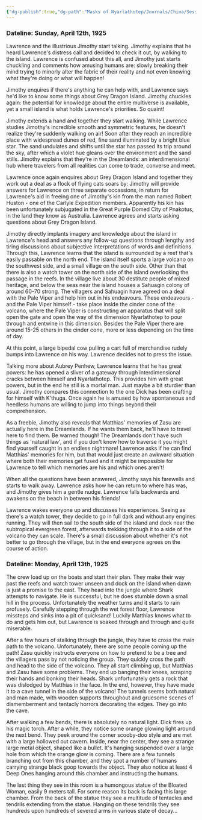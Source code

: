 ```yaml
---
{"dg-publish":true,"dg-path":"Masks of Nyarlathotep/Journals/China/Session 8.md","permalink":"/masks-of-nyarlathotep/journals/china/session-8/","tags":["TTRPG/Games/MoN"]}
---
```


### Dateline: Sunday, April 12th, 1925
Lawrence and the illustrious Jimothy start talking. Jimothy explains that he heard Lawrence's distress call and decided to check it out, by walking to the island. Lawrence is confused about this all, and Jimothy just starts chuckling and comments how amusing humans are: slowly breaking their mind trying to minorly alter the fabric of their reality and not even knowing what they're doing or what will happen! 

Jimothy enquires if there's anything he can help with, and Lawrence says he'd like to know some things about Grey Dragon Island. Jimothy chuckles again: the potential for knowledge about the entire multiverse is available, yet a small island is what holds Lawrence's priorities. So quaint!

Jimothy extends a hand and together they start walking. While Lawrence studies Jimothy's incredible smooth and symmetric features, he doesn't realize they're suddenly walking on air! Soon after they reach an incredible place with widespread dunes of red, fine sand illuminated by a bright blue star. The sand undulates and shifts until the star has passed its trip around the sky, after which a violet hue gleans over the environment and the sand stills. Jimothy explains that they're in the Dreamlands: an interdimensional hub where travelers from all realities can come to trade, converse and meet.

Lawrence once again enquires about Grey Dragon Island and together they work out a deal as a flock of flying cats soars by: Jimothy will provide answers for Lawrence on three separate occassions, in return for Lawrence's aid in freeing one of Jimothy's kin from the man named Robert Huston - one of the Carlyle Expedition members. Apparently his kin has been unfortunately subjugated in the Great Purple Domed City of Pnakotus, in the land they know as Australia. Lawrence agrees and starts asking questions about Grey Dragon Island.

Jimothy directly implants imagery and knowledge about the island in Lawrence's head and answers any follow-up questions through lengthy and tiring discussions about subjective interpretations of words and definitions. Through this, Lawrence learns that the island is surrounded by a reef that's easily passable on the north end. The island itself sports a large volcano on the southwest side, and a small village on the south side. Other than that there is also a watch tower on the north side of the island overlooking the passage in the reefs. In the village live about 30 destitute people of mixed heritage, and below the seas near the island houses a Sahuagin colony of around 60-70 strong. The villagers and Sahuagin have agreed on a deal with the Pale Viper and help him out in his endeavours. These endeavours - and the Pale Viper himself - take place inside the cinder cone of the volcano, where the Pale Viper is constructing an apparatus that will split open the gate and open the way of the dimension Nyarlathotep to pour through and entwine in this dimension. Besides the Pale Viper there are around 15-25 others in the cinder cone, more or less depending on the time of day.

At this point, a large bipedal cow pulling a cart full of merchandise rudely bumps into Lawrence on his way. Lawrence decides not to press the issue.

Talking more about Aubrey Penhew, Lawrence learns that he has great powers: he has opened a sliver of a gateway through interdimensional cracks between himself and Nyarlathotep. This provides him with great powers, but in the end he still is a mortal man. Just maybe a bit sturdier than usual. Jimothy compares this connection to the one Dick has been crafting for himself with K'thuga. Once again he is amused by how spontaneous and heedless humans are willing to jump into things beyond their comprehension.

As a freebie, Jimothy also reveals that Matthias' memories of Zasu are actually here in the Dreamlands. If he wants them back, he'll have to travel here to find them. Be warned though! The Dreamlands don't have such things as 'natural law', and if you don't know how to traverse it you might find yourself caught in an endless nightmare! Lawrence asks if he can find Matthias' memories for him, but that would just create an awkward situation where both their memories get fused and it might be impossible for Lawrence to tell which memories are his and which ones aren't!

When all the questions have been answered, Jimothy says his farewells and starts to walk away. Lawrence asks how he can return to where has was, and Jimothy gives him a gentle nudge. Lawrence falls backwards and awakens on the beach in between his friends!

Lawrence wakes everyone up and discusses his experiences. Seeing as there's a watch tower, they decide to go in full dark and without any engines running. They will then sail to the south side of the island and dock near the subtropical evergreen forest, afterwards trekking through it to a side of the volcano they can scale. There's a small discussion about whether it's not better to go through the village, but in the end everyone agrees on the course of action.

### Dateline: Monday, April 13th, 1925
The crew load up on the boats and start their plan. They make their way past the reefs and watch tower unseen and dock on the island when dawn is just a promise to the east. They head into the jungle where Shark attempts to navigate. He is successful, but he does stumble down a small hill in the process. Unfortunately the weather turns and it starts to rain profusely. Carefully stepping through the wet forest floor, Lawrence missteps and sinks into a pit of quicksand! Luckily Matthias knows what to do and gets him out, but Lawrence is soaked through and through and quite miserable.

After a few hours of stalking through the jungle, they have to cross the main path to the volcano. Unfortunately, there are some people coming up the path! Zasu quickly instructs everyone on how to pretend to be a tree and the villagers pass by not noticing the group. They quickly cross the path and head to the side of the volcano. They all start climbing up, but Matthias and Zasu have some problems. They end up banging their knees, scraping their hands and bonking their heads. Shark unfortunately gets a rock that was dislodged by Matthias in the face. In the end, however, they have made it to a cave tunnel in the side of the volcano! The tunnels seems both natural and man made, with wooden supports throughout and gruesome scenes of dismemberment and tentacly horrors decorating the edges. They go into the cave.

After walking a few bends, there is absolutely no natural light. Dick fires up his magic torch. After a while, they notice some orange glowing light around the next bend. They peek around the corner scooby-doo style and are met with a large hollowed out cavern. Inside, near the center, they see a strange large metal object, shaped like a bullet. It's hanging suspended over a large hole from which the orange glow is coming. There are a few tunnels branching out from this chamber, and they spot a number of humans carrying strange black goop towards the object. They also notice at least 4 Deep Ones hanging around this chamber and instructing the humans.

The last thing they see in this room is a humongous statue of the Bloated Woman, easily 9 meters tall. For some reason its back is facing this large chamber. From the back of the statue they see a multitude of tentacles and tendrils extending from the statue. Hanging on these tendrils they see hundreds upon hundreds of severed arms in various state of decay...

